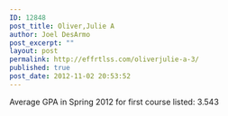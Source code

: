 ```yaml
---
ID: 12848
post_title: Oliver,Julie A
author: Joel DesArmo
post_excerpt: ""
layout: post
permalink: http://effrtlss.com/oliverjulie-a-3/
published: true
post_date: 2012-11-02 20:53:52
---
```

<p>Average GPA in Spring 2012 for first course listed: 3.543</p>
